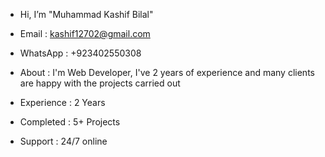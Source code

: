 - Hi, I’m "Muhammad Kashif Bilal"
- Email : kashif12702@gmail.com
- WhatsApp : +923402550308

- About : I'm Web Developer, I've 2 years of experience
          and many clients are happy with the projects carried out

- Experience : 2 Years
- Completed : 5+ Projects
- Support : 24/7 online
